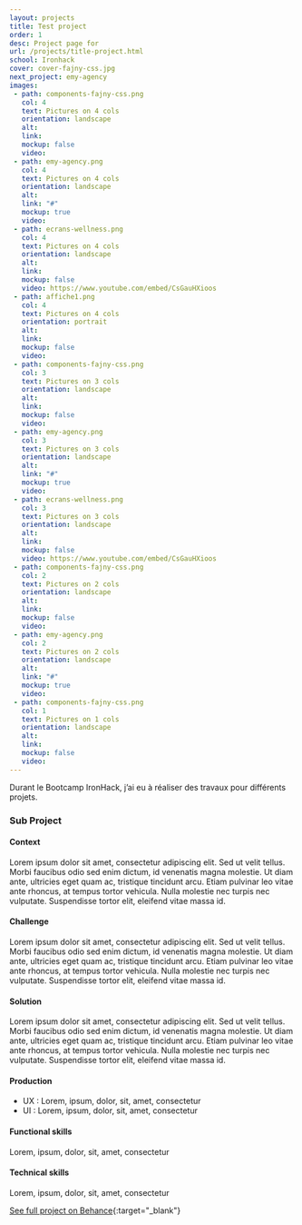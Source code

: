```yaml
---
layout: projects
title: Test project
order: 1
desc: Project page for 
url: /projects/title-project.html
school: Ironhack
cover: cover-fajny-css.jpg
next_project: emy-agency
images:
 - path: components-fajny-css.png
   col: 4
   text: Pictures on 4 cols
   orientation: landscape
   alt: 
   link: 
   mockup: false
   video: 
 - path: emy-agency.png
   col: 4
   text: Pictures on 4 cols
   orientation: landscape
   alt: 
   link: "#"
   mockup: true
   video: 
 - path: ecrans-wellness.png
   col: 4
   text: Pictures on 4 cols
   orientation: landscape
   alt: 
   link: 
   mockup: false
   video: https://www.youtube.com/embed/CsGauHXioos
 - path: affiche1.png
   col: 4
   text: Pictures on 4 cols
   orientation: portrait
   alt: 
   link: 
   mockup: false
   video: 
 - path: components-fajny-css.png
   col: 3
   text: Pictures on 3 cols
   orientation: landscape
   alt: 
   link: 
   mockup: false
   video: 
 - path: emy-agency.png
   col: 3
   text: Pictures on 3 cols
   orientation: landscape
   alt: 
   link: "#"
   mockup: true
   video: 
 - path: ecrans-wellness.png
   col: 3
   text: Pictures on 3 cols
   orientation: landscape
   alt: 
   link: 
   mockup: false
   video: https://www.youtube.com/embed/CsGauHXioos
 - path: components-fajny-css.png
   col: 2
   text: Pictures on 2 cols
   orientation: landscape
   alt: 
   link: 
   mockup: false
   video: 
 - path: emy-agency.png
   col: 2
   text: Pictures on 2 cols
   orientation: landscape
   alt: 
   link: "#"
   mockup: true
   video: 
 - path: components-fajny-css.png
   col: 1
   text: Pictures on 1 cols
   orientation: landscape
   alt: 
   link: 
   mockup: false
   video: 
---
```


Durant le Bootcamp IronHack, j’ai eu à réaliser des travaux pour différents projets.

### Sub Project

#### Context

Lorem ipsum dolor sit amet, consectetur adipiscing elit. Sed ut velit tellus. Morbi faucibus odio sed enim dictum, id venenatis magna molestie. Ut diam ante, ultricies eget quam ac, tristique tincidunt arcu. Etiam pulvinar leo vitae ante rhoncus, at tempus tortor vehicula. Nulla molestie nec turpis nec vulputate. Suspendisse tortor elit, eleifend vitae massa id.

#### Challenge

Lorem ipsum dolor sit amet, consectetur adipiscing elit. Sed ut velit tellus. Morbi faucibus odio sed enim dictum, id venenatis magna molestie. Ut diam ante, ultricies eget quam ac, tristique tincidunt arcu. Etiam pulvinar leo vitae ante rhoncus, at tempus tortor vehicula. Nulla molestie nec turpis nec vulputate. Suspendisse tortor elit, eleifend vitae massa id.

#### Solution
Lorem ipsum dolor sit amet, consectetur adipiscing elit. Sed ut velit tellus. Morbi faucibus odio sed enim dictum, id venenatis magna molestie. Ut diam ante, ultricies eget quam ac, tristique tincidunt arcu. Etiam pulvinar leo vitae ante rhoncus, at tempus tortor vehicula. Nulla molestie nec turpis nec vulputate. Suspendisse tortor elit, eleifend vitae massa id.

#### Production

* UX : Lorem, ipsum, dolor, sit, amet, consectetur
* UI : Lorem, ipsum, dolor, sit, amet, consectetur

#### Functional skills
Lorem, ipsum, dolor, sit, amet, consectetur

#### Technical skills
Lorem, ipsum, dolor, sit, amet, consectetur

[See full project on Behance](#){:target="_blank"}